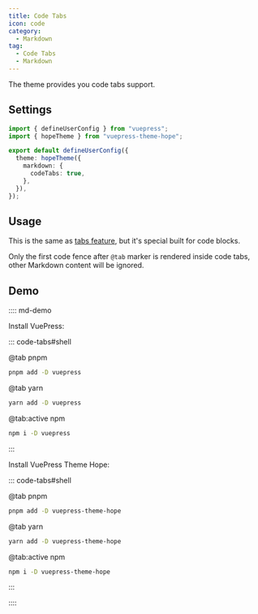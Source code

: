 ```yaml
---
title: Code Tabs
icon: code
category:
  - Markdown
tag:
  - Code Tabs
  - Markdown
---
```


The theme provides you code tabs support.

<!-- more -->

## Settings

```ts {7} title=".vuepress/config.ts"
import { defineUserConfig } from "vuepress";
import { hopeTheme } from "vuepress-theme-hope";

export default defineUserConfig({
  theme: hopeTheme({
    markdown: {
      codeTabs: true,
    },
  }),
});
```

## Usage

This is the same as [tabs feature](../content/tabs.md), but it's special built for code blocks.

Only the first code fence after `@tab` marker is rendered inside code tabs, other Markdown content will be ignored.

## Demo

:::: md-demo

Install VuePress:

::: code-tabs#shell

@tab pnpm

```bash
pnpm add -D vuepress
```

@tab yarn

```bash
yarn add -D vuepress
```

@tab:active npm

```bash
npm i -D vuepress
```

:::

Install VuePress Theme Hope:

::: code-tabs#shell

@tab pnpm

```bash
pnpm add -D vuepress-theme-hope
```

@tab yarn

```bash
yarn add -D vuepress-theme-hope
```

@tab:active npm

```bash
npm i -D vuepress-theme-hope
```

:::

::::
